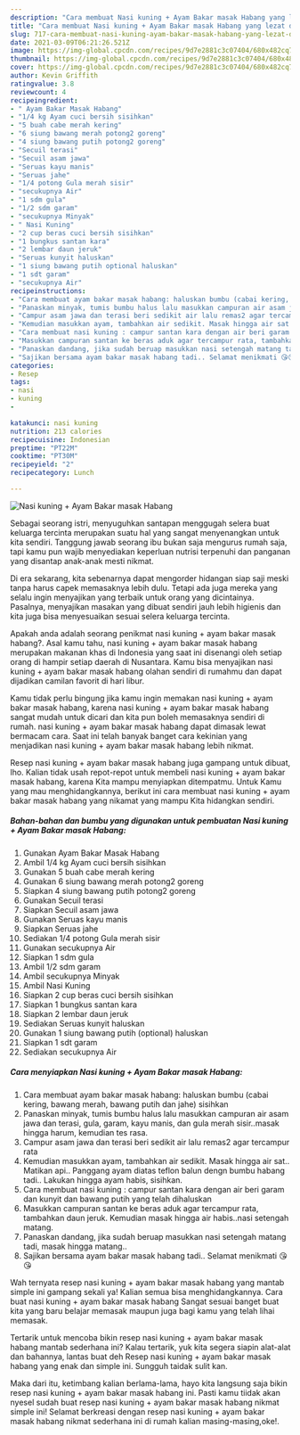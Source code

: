 ```yaml
---
description: "Cara membuat Nasi kuning + Ayam Bakar masak Habang yang lezat dan Mudah Dibuat"
title: "Cara membuat Nasi kuning + Ayam Bakar masak Habang yang lezat dan Mudah Dibuat"
slug: 717-cara-membuat-nasi-kuning-ayam-bakar-masak-habang-yang-lezat-dan-mudah-dibuat
date: 2021-03-09T06:21:26.521Z
image: https://img-global.cpcdn.com/recipes/9d7e2881c3c07404/680x482cq70/nasi-kuning-ayam-bakar-masak-habang-foto-resep-utama.jpg
thumbnail: https://img-global.cpcdn.com/recipes/9d7e2881c3c07404/680x482cq70/nasi-kuning-ayam-bakar-masak-habang-foto-resep-utama.jpg
cover: https://img-global.cpcdn.com/recipes/9d7e2881c3c07404/680x482cq70/nasi-kuning-ayam-bakar-masak-habang-foto-resep-utama.jpg
author: Kevin Griffith
ratingvalue: 3.8
reviewcount: 4
recipeingredient:
- " Ayam Bakar Masak Habang"
- "1/4 kg Ayam cuci bersih sisihkan"
- "5 buah cabe merah kering"
- "6 siung bawang merah potong2 goreng"
- "4 siung bawang putih potong2 goreng"
- "Secuil terasi"
- "Secuil asam jawa"
- "Seruas kayu manis"
- "Seruas jahe"
- "1/4 potong Gula merah sisir"
- "secukupnya Air"
- "1 sdm gula"
- "1/2 sdm garam"
- "secukupnya Minyak"
- " Nasi Kuning"
- "2 cup beras cuci bersih sisihkan"
- "1 bungkus santan kara"
- "2 lembar daun jeruk"
- "Seruas kunyit haluskan"
- "1 siung bawang putih optional haluskan"
- "1 sdt garam"
- "secukupnya Air"
recipeinstructions:
- "Cara membuat ayam bakar masak habang: haluskan bumbu (cabai kering, bawang merah, bawang putih dan jahe) sisihkan"
- "Panaskan minyak, tumis bumbu halus lalu masukkan campuran air asam jawa dan terasi, gula, garam, kayu manis, dan gula merah sisir..masak hingga harum, kemudian tes rasa."
- "Campur asam jawa dan terasi beri sedikit air lalu remas2 agar tercampur rata"
- "Kemudian masukkan ayam, tambahkan air sedikit. Masak hingga air sat.. Matikan api.. Panggang ayam diatas teflon balun dengn bumbu habang tadi.. Lakukan hingga ayam habis, sisihkan."
- "Cara membuat nasi kuning : campur santan kara dengan air beri garam dan kunyit dan bawang putih yang telah dihaluskan"
- "Masukkan campuran santan ke beras aduk agar tercampur rata, tambahkan daun jeruk. Kemudian masak hingga air habis..nasi setengah matang."
- "Panaskan dandang, jika sudah beruap masukkan nasi setengah matang tadi, masak hingga matang.."
- "Sajikan bersama ayam bakar masak habang tadi.. Selamat menikmati 😘😘"
categories:
- Resep
tags:
- nasi
- kuning
- 

katakunci: nasi kuning  
nutrition: 213 calories
recipecuisine: Indonesian
preptime: "PT22M"
cooktime: "PT30M"
recipeyield: "2"
recipecategory: Lunch

---
```



![Nasi kuning + Ayam Bakar masak Habang](https://img-global.cpcdn.com/recipes/9d7e2881c3c07404/680x482cq70/nasi-kuning-ayam-bakar-masak-habang-foto-resep-utama.jpg)

Sebagai seorang istri, menyuguhkan santapan menggugah selera buat keluarga tercinta merupakan suatu hal yang sangat menyenangkan untuk kita sendiri. Tanggung jawab seorang ibu bukan saja mengurus rumah saja, tapi kamu pun wajib menyediakan keperluan nutrisi terpenuhi dan panganan yang disantap anak-anak mesti nikmat.

Di era  sekarang, kita sebenarnya dapat mengorder hidangan siap saji meski tanpa harus capek memasaknya lebih dulu. Tetapi ada juga mereka yang selalu ingin menyajikan yang terbaik untuk orang yang dicintainya. Pasalnya, menyajikan masakan yang dibuat sendiri jauh lebih higienis dan kita juga bisa menyesuaikan sesuai selera keluarga tercinta. 



Apakah anda adalah seorang penikmat nasi kuning + ayam bakar masak habang?. Asal kamu tahu, nasi kuning + ayam bakar masak habang merupakan makanan khas di Indonesia yang saat ini disenangi oleh setiap orang di hampir setiap daerah di Nusantara. Kamu bisa menyajikan nasi kuning + ayam bakar masak habang olahan sendiri di rumahmu dan dapat dijadikan camilan favorit di hari libur.

Kamu tidak perlu bingung jika kamu ingin memakan nasi kuning + ayam bakar masak habang, karena nasi kuning + ayam bakar masak habang sangat mudah untuk dicari dan kita pun boleh memasaknya sendiri di rumah. nasi kuning + ayam bakar masak habang dapat dimasak lewat bermacam cara. Saat ini telah banyak banget cara kekinian yang menjadikan nasi kuning + ayam bakar masak habang lebih nikmat.

Resep nasi kuning + ayam bakar masak habang juga gampang untuk dibuat, lho. Kalian tidak usah repot-repot untuk membeli nasi kuning + ayam bakar masak habang, karena Kita mampu menyiapkan ditempatmu. Untuk Kamu yang mau menghidangkannya, berikut ini cara membuat nasi kuning + ayam bakar masak habang yang nikamat yang mampu Kita hidangkan sendiri.

<!--inarticleads1-->

##### Bahan-bahan dan bumbu yang digunakan untuk pembuatan Nasi kuning + Ayam Bakar masak Habang:

1. Gunakan  Ayam Bakar Masak Habang
1. Ambil 1/4 kg Ayam cuci bersih sisihkan
1. Gunakan 5 buah cabe merah kering
1. Gunakan 6 siung bawang merah potong2 goreng
1. Siapkan 4 siung bawang putih potong2 goreng
1. Gunakan Secuil terasi
1. Siapkan Secuil asam jawa
1. Gunakan Seruas kayu manis
1. Siapkan Seruas jahe
1. Sediakan 1/4 potong Gula merah sisir
1. Gunakan secukupnya Air
1. Siapkan 1 sdm gula
1. Ambil 1/2 sdm garam
1. Ambil secukupnya Minyak
1. Ambil  Nasi Kuning
1. Siapkan 2 cup beras cuci bersih sisihkan
1. Siapkan 1 bungkus santan kara
1. Siapkan 2 lembar daun jeruk
1. Sediakan Seruas kunyit haluskan
1. Gunakan 1 siung bawang putih (optional) haluskan
1. Siapkan 1 sdt garam
1. Sediakan secukupnya Air




<!--inarticleads2-->

##### Cara menyiapkan Nasi kuning + Ayam Bakar masak Habang:

1. Cara membuat ayam bakar masak habang: haluskan bumbu (cabai kering, bawang merah, bawang putih dan jahe) sisihkan
1. Panaskan minyak, tumis bumbu halus lalu masukkan campuran air asam jawa dan terasi, gula, garam, kayu manis, dan gula merah sisir..masak hingga harum, kemudian tes rasa.
1. Campur asam jawa dan terasi beri sedikit air lalu remas2 agar tercampur rata
1. Kemudian masukkan ayam, tambahkan air sedikit. Masak hingga air sat.. Matikan api.. Panggang ayam diatas teflon balun dengn bumbu habang tadi.. Lakukan hingga ayam habis, sisihkan.
1. Cara membuat nasi kuning : campur santan kara dengan air beri garam dan kunyit dan bawang putih yang telah dihaluskan
1. Masukkan campuran santan ke beras aduk agar tercampur rata, tambahkan daun jeruk. Kemudian masak hingga air habis..nasi setengah matang.
1. Panaskan dandang, jika sudah beruap masukkan nasi setengah matang tadi, masak hingga matang..
1. Sajikan bersama ayam bakar masak habang tadi.. Selamat menikmati 😘😘




Wah ternyata resep nasi kuning + ayam bakar masak habang yang mantab simple ini gampang sekali ya! Kalian semua bisa menghidangkannya. Cara buat nasi kuning + ayam bakar masak habang Sangat sesuai banget buat kita yang baru belajar memasak maupun juga bagi kamu yang telah lihai memasak.

Tertarik untuk mencoba bikin resep nasi kuning + ayam bakar masak habang mantab sederhana ini? Kalau tertarik, yuk kita segera siapin alat-alat dan bahannya, lantas buat deh Resep nasi kuning + ayam bakar masak habang yang enak dan simple ini. Sungguh taidak sulit kan. 

Maka dari itu, ketimbang kalian berlama-lama, hayo kita langsung saja bikin resep nasi kuning + ayam bakar masak habang ini. Pasti kamu tiidak akan nyesel sudah buat resep nasi kuning + ayam bakar masak habang nikmat simple ini! Selamat berkreasi dengan resep nasi kuning + ayam bakar masak habang nikmat sederhana ini di rumah kalian masing-masing,oke!.

